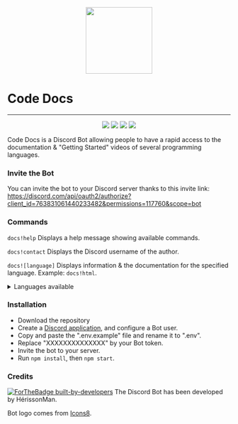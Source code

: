 <p align="center">
    <img src="https://img.icons8.com/flat_round/344/documents.png" width="150">
</p>

# Code Docs
---

<p align="center">
    <img src="https://img.shields.io/github/release/Naereen/StrapDown.js.svg"> 
    <img src="https://img.shields.io/github/license/Naereen/StrapDown.js.svg">
    <img src="https://img.shields.io/badge/Maintained%3F-yes-green.svg">
    <img src="https://img.shields.io/github/downloads/Naereen/StrapDown.js/total.svg">
</p>

Code Docs is a Discord Bot allowing people to have a rapid access to the documentation & "Getting Started" videos of several programming languages.

### Invite the Bot
You can invite the bot to your Discord server thanks to this invite link: https://discord.com/api/oauth2/authorize?client_id=763831061440233482&permissions=117760&scope=bot

### Commands
`docs!help` Displays a help message showing available commands.

`docs!contact` Displays the Discord username of the author.

`docs![language]` Displays information & the documentation for the specified language. Example: `docs!html`.

<details>
    <summary>Languages available</summary>
    <ul>
    <li>html</li>
    <li>css</li>
    <li>js</li>
    </ul>
</details>

### Installation
- Download the repository
- Create a [Discord application](https://discord.com/developers/applications), and configure a Bot user.
- Copy and paste the ".env.example" file and rename it to ".env".
- Replace "XXXXXXXXXXXXXX" by your Bot token.
- Invite the bot to your server.
- Run `npm install`, then `npm start`.

### Credits
[![ForTheBadge built-by-developers](http://ForTheBadge.com/images/badges/built-by-developers.svg)](https://github.com/HerissonMan-TMP)
The Discord Bot has been developed by HérissonMan.

Bot logo comes from [Icons8](https://icons8.com).
